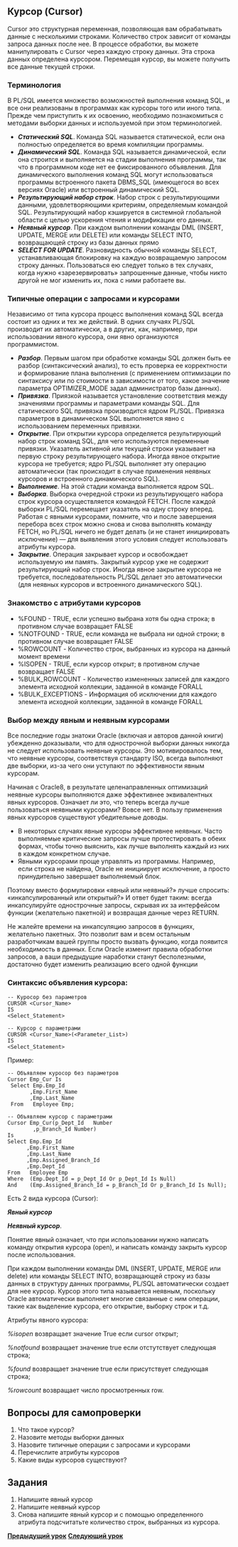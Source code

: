 ## Курсор (Cursor)

Cursor это структурная переменная, позволяющая вам обрабатывать данные с несколькими строками. 
Количество строк зависит от команды запроса данных после нее. 
В процессе обработки, вы можете манипулировать с  Cursor через каждую строку данных. 
Эта строка данных определена курсором. Перемещая курсор, вы можете получить все данные текущей строки.

### Терминология
В PL/SQL имеется множество возможностей выполнения команд SQL, и все они реализованы в программах как курсоры того или иного типа. Прежде чем приступить к их освоению, необходимо познакомиться с методами выборки данных и используемой при этом терминологией.
- ***Статический SQL***. Команда SQL называется статической, если она полностью определяется во время компиляции программы.
- ***Динамический SQL***. Команда SQL называется динамической, если она строится и выполняется на стадии выполнения программы, так что в программном коде нет ее фиксированного объявления. Для динамического выполнения команд SQL могут использоваться программы встроенного пакета DBMS_SQL (имеющегося во всех версиях Oracle) или встроенный динамический SQL.
- ***Результирующий набор строк***. Набор строк с результирующими данными, удовлетворяющими критериям, определяемым командой SQL. Результирующий набор кэшируется в системной глобальной области с целью ускорения чтения и модификации его данных.
- ***Неявный курсор***. При каждом выполнении команды DML (INSERT, UPDATE, MERGE или DELETE) или команды SELECT INTO, возвращающей строку из базы данных прямо
- ***SELECT FOR UPDATE***. Разновидность обычной команды SELECT, устанавливающая блокировку на каждую возвращаемую запросом строку данных. Пользоваться ею следует только в тех случаях, когда нужно «зарезервировать» запрошенные данные, чтобы никто другой не мог изменить их, пока с ними работаете вы.

### Типичные операции с запросами и курсорами

Независимо от типа курсора процесс выполнения команд SQL всегда состоит из одних и тех же действий. В одних случаях PL/SQL производит их автоматически, а в других, как, например, при использовании явного курсора, они явно организуются программистом.
- ***Разбор***. Первым шагом при обработке команды SQL должен быть ее разбор (синтаксический анализ), то есть проверка ее корректности и формирование плана выполнения (с применением оптимизации по синтаксису или по стоимости в зависимости от того, какое значение параметра OPTIMIZER_MODE задал администратор базы данных).
- ***Привязка***. Приязкой называется установление соответствия между значениями  программы и параметрами команды SQL. Для статического SQL привязка производится ядром PL/SQL. Привязка параметров в динамическом SQL выполняется явно с использованием переменных привязки.
- ***Открытие***. При открытии курсора определяется результирующий набор строк команд SQL, для чего используются переменные привязки. Указатель активной или текущей строки указывает на первую строку результирующего набора. Иногда
явное открытие курсора не требуется; ядро PL/SQL выполняет эту операцию автоматически (так происходит в случае применения неявных курсоров и встроенного динамического SQL).
- ***Выполнение***. На этой стадии команда выполняется ядром SQL.
- ***Выборка***. Выборка очередной строки из результирующего набора строк курсора
осуществляется командой FETCH. После каждой выборки PL/SQL перемещает указатель на одну строку вперед. Работая с явными курсорами, помните, что и после
завершения перебора всех строк можно снова и снова выполнять команду FETCH, но PL/SQL ничего не будет делать (и не станет инициировать исключение) — для выявления этого условия следует использовать атрибуты курсора.
- ***Закрытие***. Операция закрывает курсор и освобождает используемую им память.
Закрытый курсор уже не содержит результирующий набор строк. Иногда явное закрытие курсора не требуется, последовательность PL/SQL делает это автоматически (для неявных курсоров и встроенного динамического SQL).

### Знакомство с атрибутами курсоров

- %FOUND -  TRUE, если успешно выбрана хотя бы одна строка; в противном случае возвращает FALSE
- %NOTFOUND - TRUE, если команда не выбрала ни одной строки; в противном случае возвращает FALSE
- %ROWCOUNT - Количество строк, выбранных из курсора на данный момент времени
- %ISOPEN - TRUE, если курсор открыт; в противном случае возвращает FALSE
- %BULK_ROWCOUNT - Количество измененных записей для каждого элемента исходной коллекции, заданной в команде FORALL
- %BULK_EXCEPTIONS - Информация об исключении для каждого элемента исходной коллекции, заданной в команде FORALL

### Выбор между явным и неявным курсорами

Все последние годы знатоки Oracle (включая и авторов данной книги) убежденно доказывали, что для однострочной выборки данных никогда не следует использовать неявные курсоры. Это мотивировалось тем, что неявные курсоры, соответствуя стандарту ISO, всегда выполняют две выборки, из-за чего они уступают по эффективности явным курсорам.

Начиная с Oracle8, в результате целенаправленных оптимизаций неявные курсоры выполняются даже эффективнее эквивалентных явных курсоров.
Означает ли это, что теперь всегда лучше пользоваться неявными курсорами? Вовсе нет. В пользу применения явных курсоров существуют убедительные доводы.
- В некоторых случаях явные курсоры эффективнее неявных. Часто выполняемые критические запросы лучше протестировать в обеих формах, чтобы точно выяснить, как лучше выполнять каждый из них в каждом конкретном случае.
- Явными курсорами проще управлять из программы. Например, если строка не найдена, Oracle не инициирует исключение, а просто принудительно завершает выполняемый блок.

Поэтому вместо формулировки «явный или неявный?» лучше спросить: «инкапсулированный или открытый?» И ответ будет таким: всегда инкапсулируйте однострочные запросы, скрывая их за интерфейсом функции (желательно пакетной) и возвращая данные через RETURN.

Не жалейте времени на инкапсуляцию запросов в функциях, желательно пакетных. Это позволит вам и всем остальным разработчикам вашей группы просто вызвать функцию, когда появится необходимость в данных. Если Oracle изменит правила обработки запросов, а ваши предыдущие наработки станут бесполезными, достаточно будет изменить реализацию всего одной функции

### Синтаксис объявления курсора:

```
-- Куросор без параметров
CURSOR <Cursor_Name>
IS
<Select_Statement>
 
-- Курсор с параметрами
CURSOR <Cursor_Name>(<Parameter_List>)
IS
<Select_Statement>
```

Пример:

```
-- Объявляем куросор без параметров
Cursor Emp_Cur Is
 Select Emp.Emp_Id
       ,Emp.First_Name
       ,Emp.Last_Name
 From   Employee Emp;
 
-- Объявляем курсор с параметрами
Cursor Emp_Cur(p_Dept_Id   Number
        ,p_Branch_Id Number)
Is
Select Emp.Emp_Id
      ,Emp.First_Name
      ,Emp.Last_Name
      ,Emp.Assigned_Branch_Id
      ,Emp.Dept_Id
From   Employee Emp
Where  (Emp.Dept_Id = p_Dept_Id Or p_Dept_Id Is Null)
And    (Emp.Assigned_Branch_Id = p_Branch_Id Or p_Branch_Id Is Null);
```

Есть 2 вида курсора (Cursor):

***Явный курсор***

***Неявный курсор***.

Понятие явный означает, что при использовании нужно написать команду открытия курсора (open), и написать команду закрыть курсор после использования. 

При каждом выполнении команды DML (INSERT, UPDATE, MERGE или delete) или команды SELECT INTO, возвращающей строку из базы данных в структуру данных программы, PL/SQL автоматически создает для нее курсор. Курсор этого типа называется неявным, поскольку Oracle автоматически выполняет многие связанные с ним операции, такие как выделение курсора, его открытие, выборку строк и т.д.

Атрибуты явного курсора:

_%isopen_ 	возвращает значение True если cursor открыт;

_%notfound_ 	возвращает значение true если отстутствует следующая строка;

_%found_ 	возвращает значение true если присутствует следующая строка;

_%rowcount_	возвращает число просмотренных row.

## Вопросы для самопроверки
1. Что такое курсор? 
2. Назовите методы выборки данных
3. Назовите типичные операции с запросами и курсорами
4. Перечислите атрибуты курсоров
5. Какие виды курсоров существуют?

## Задания
1. Напишите явный курсор
2. Напишите неявный курсор
3. Снова напишите явный курсор и с помощью определенного атрибута подсчитатьте количество строк, выбранных из курсора.

**[Предыдущий урок](lesson_3.md)**
**[Следующий урок](lesson_5.md)**
